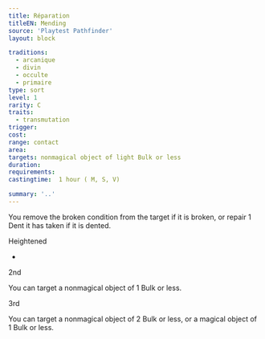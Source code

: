 ```yaml
---
title: Réparation
titleEN: Mending
source: 'Playtest Pathfinder'
layout: block

traditions:
  - arcanique
  - divin
  - occulte
  - primaire
type: sort
level: 1
rarity: C
traits:
  - transmutation
trigger: 
cost: 
range: contact
area: 
targets: nonmagical object of light Bulk or less
duration: 
requirements: 
castingtime:  1 hour ( M, S, V)

summary: '..'
---
```

You remove the broken condition from the target if it is broken, or repair 1 Dent it has taken if it is dented.

Heightened

-

2nd

You can target a nonmagical object of 1 Bulk or less.

3rd

You can target a nonmagical object of 2 Bulk or less, or a magical object of 1 Bulk or less.